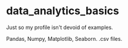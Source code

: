 # data_analytics_basics
Just so my profile isn't devoid of examples. 

Pandas, Numpy, Matplotlib, Seaborn. .csv files.
